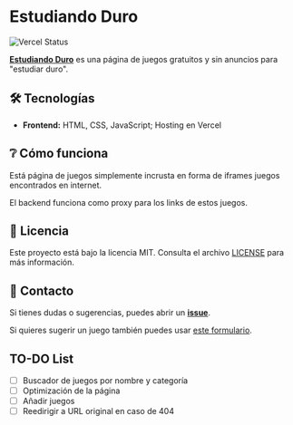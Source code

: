 # Estudiando Duro

![Vercel Status](https://img.shields.io/website-up-down-green-red/http/estudiandoduro.vercel.app.svg?label=Estudiando%20Duro)

**[Estudiando Duro](https://estudiandoduro.vercel.app/)** es una página de juegos gratuitos y sin anuncios para "estudiar duro". 

## 🛠️ Tecnologías
- **Frontend:** HTML, CSS, JavaScript; Hosting en Vercel

## ❔ Cómo funciona
Está página de juegos simplemente incrusta en forma de iframes juegos encontrados en internet. 

El backend funciona como proxy para los links de estos juegos. 

## 📜 Licencia
Este proyecto está bajo la licencia MIT. Consulta el archivo [LICENSE](LICENSE) para más información.

## 📩 Contacto
Si tienes dudas o sugerencias, puedes abrir un **[issue](https://github.com/fgbbd/estudiandoduro/issues/new)**. 

Si quieres sugerir un juego también puedes usar [este formulario](https://tally.so/r/3yoBvW).

## TO-DO List
- [ ] Buscador de juegos por nombre y categoría
- [ ] Optimización de la página
- [ ] Añadir juegos
- [ ] Reedirigir a URL original en caso de 404